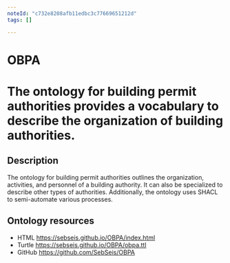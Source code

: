 ```yaml
---
noteId: "c732e8208afb11edbc3c77669651212d"
tags: []

---
```


# OBPA
# The ontology for building permit authorities provides a vocabulary to describe the organization of building authorities.

## Description
The ontology for building permit authorities outlines the organization, activities, and personnel of a building authority. It can also be specialized to describe other types of authorities. Additionally, the ontology uses SHACL to semi-automate various processes.

## Ontology resources
* HTML      https://sebseis.github.io/OBPA/index.html
* Turtle    https://sebseis.github.io/OBPA/obpa.ttl
* GitHub    https://github.com/SebSeis/OBPA

